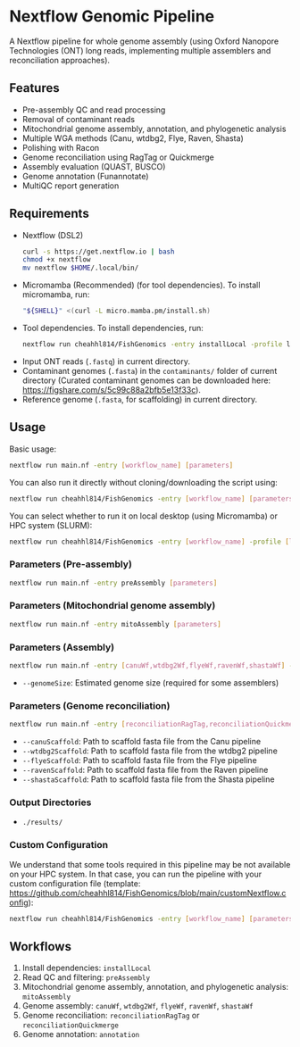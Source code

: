 # Nextflow Genomic Pipeline

A Nextflow pipeline for whole genome assembly (using Oxford Nanopore Technologies (ONT) long reads, implementing multiple assemblers and reconciliation approaches).

## Features
- Pre-assembly QC and read processing
- Removal of contaminant reads
- Mitochondrial genome assembly, annotation, and phylogenetic analysis
- Multiple WGA methods (Canu, wtdbg2, Flye, Raven, Shasta)
- Polishing with Racon
- Genome reconciliation using RagTag or Quickmerge
- Assembly evaluation (QUAST, BUSCO)
- Genome annotation (Funannotate)
- MultiQC report generation

## Requirements
- Nextflow (DSL2)
    ```bash
    curl -s https://get.nextflow.io | bash
    chmod +x nextflow
    mv nextflow $HOME/.local/bin/
    ```
- Micromamba (Recommended) (for tool dependencies). To install micromamba, run:
    ```bash
    "${SHELL}" <(curl -L micro.mamba.pm/install.sh)
    ```
- Tool dependencies. To install dependencies, run:
    ```bash
    nextflow run cheahhl814/FishGenomics -entry installLocal -profile local
    ```
- Input ONT reads (`.fastq`) in current directory.
- Contaminant genomes (`.fasta`) in the `contaminants/` folder of current directory (Curated contaminant genomes can be downloaded here: https://figshare.com/s/5c99c88a2bfb5e13f33c).
- Reference genome (`.fasta`, for scaffolding) in current directory.

## Usage

Basic usage:
```bash
nextflow run main.nf -entry [workflow_name] [parameters]
```
You can also run it directly without cloning/downloading the script using:
```bash
nextflow run cheahhl814/FishGenomics -entry [workflow_name] [parameters]
```
You can select whether to run it on local desktop (using Micromamba) or HPC system (SLURM):
```bash
nextflow run cheahhl814/FishGenomics -entry [workflow_name] -profile [local,hpc] [parameters]
```

### Parameters (Pre-assembly)
```bash
nextflow run main.nf -entry preAssembly [parameters]
```
### Parameters (Mitochondrial genome assembly)
```bash
nextflow run main.nf -entry mitoAssembly [parameters]
```
### Parameters (Assembly)
```bash
nextflow run main.nf -entry [canuWf,wtdbg2Wf,flyeWf,ravenWf,shastaWf] --genomeSize "estimated_size"
```
- `--genomeSize`: Estimated genome size (required for some assemblers)

### Parameters (Genome reconciliation)
```bash
nextflow run main.nf -entry [reconciliationRagTag,reconciliationQuickmerge]
```
- `--canuScaffold`: Path to scaffold fasta file from the Canu pipeline
- `--wtdbg2Scaffold`: Path to scaffold fasta file from the wtdbg2 pipeline
- `--flyeScaffold`: Path to scaffold fasta file from the Flye pipeline
- `--ravenScaffold`: Path to scaffold fasta file from the Raven pipeline
- `--shastaScaffold`: Path to scaffold fasta file from the Shasta pipeline

### Output Directories
- `./results/`

### Custom Configuration
We understand that some tools required in this pipeline may be not available on your HPC system. In that case, you can run the pipeline with your custom configuration file (template: https://github.com/cheahhl814/FishGenomics/blob/main/customNextflow.config):
```bash
nextflow run cheahhl814/FishGenomics -entry [workflow_name] [parameters] -c [customConfigFile]
```

## Workflows
1. Install dependencies: `installLocal`
2. Read QC and filtering: `preAssembly`
3. Mitochondrial genome assembly, annotation, and phylogenetic analysis: `mitoAssembly`
4. Genome assembly: `canuWf`, `wtdbg2Wf`, `flyeWf`, `ravenWf`, `shastaWf`
5. Genome reconciliation: `reconciliationRagTag` or `reconciliationQuickmerge`
6. Genome annotation: `annotation`
